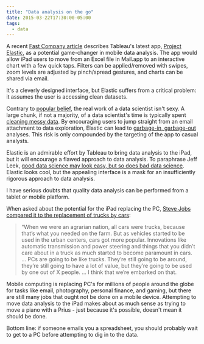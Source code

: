 ```yaml
---
title: "Data analysis on the go"
date: 2015-03-22T17:30:00-05:00
tags: 
  - data
---
```


A recent [Fast Company article][tableau] describes Tableau's latest app, [Project Elastic][elastic], as a potential game-changer in mobile data analysis. The app would allow iPad users to move from an Excel file in Mail.app to an interactive chart with a few quick taps. Filters can be applied/removed with swipes, zoom levels are adjusted by pinch/spread gestures, and charts can be shared via email.

It's a cleverly designed interface, but Elastic suffers from a critical problem: it assumes the user is accessing clean datasets. 

Contrary to [popular belief][datasexy], the real work of a data scientist isn't sexy. A large chunk, if not a majority, of a data scientist's time is typically spent [cleaning messy data][dataclean]. By encouraging users to jump straight from an email attachment to data exploration, Elastic can lead to [garbage-in, garbage-out][gigo] analyses. This risk is only compounded by the targeting of the app to casual analysts. 

Elastic is an admirable effort by Tableau to bring data analysis to the iPad, but it will encourage a flawed approach to data analysis. To paraphrase Jeff Leek, [good data science may look easy, but so does bad data science][goodscience]. Elastic looks cool, but the appealing interface is a mask for an insufficiently rigorous approach to data analysis.


I have serious doubts that quality data analysis can be performed from a tablet or mobile platform. 

When asked about the potential for the iPad replacing the PC, [Steve Jobs compared it to the replacement of trucks by cars][trucks]: 

>“When we were an agrarian nation, all cars were trucks, because that’s what you needed on the farm. But as vehicles started to be used in the urban centers, cars got more popular. Innovations like automatic transmission and power steering and things that you didn’t care about in a truck as much started to become paramount in cars. … PCs are going to be like trucks. They’re still going to be around, they’re still going to have a lot of value, but they’re going to be used by one out of X people. … I think that we’re embarked on that. 

Mobile computing is replacing PC's for millions of people around the globe for tasks like email, photography, personal finance, and gaming, but there are still many jobs that ought not be done on a mobile device.  Attempting to move data analysis to the iPad makes about as much sense as trying to move a piano with a Prius - just because it's possible, doesn't mean it should be done. 

Bottom line: if someone emails you a spreadsheet, you should probably wait to get to a PC before attempting to dig in to the data. 

[tableau]: http://www.fastcompany.com/3042357/tableau-elastic-tinder-like-data-visualization

[elastic]: http://www.tableau.com/be-elastic

[datasexy]: https://hbr.org/2012/10/data-scientist-the-sexiest-job-of-the-21st-century/

[dataclean]: http://www.nytimes.com/2014/08/18/technology/for-big-data-scientists-hurdle-to-insights-is-janitor-work.html?_r=1

[goodscience]: http://simplystatistics.org/2015/03/17/data-science-done-well-looks-easy-and-that-is-a-big-problem-for-data-scientists/

[gigo]: https://en.wikipedia.org/wiki/Garbage_in,_garbage_out

[trucks]: http://allthingsd.com/20100601/steve-jobs-session/
